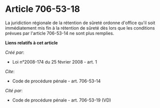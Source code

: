 # Article 706-53-18

La juridiction régionale de la rétention de sûreté ordonne d'office qu'il soit immédiatement mis fin à la rétention de sûreté
dès lors que les conditions prévues par l'article 706-53-14 ne sont plus remplies.

**Liens relatifs à cet article**

_Créé par_:

  - Loi n°2008-174 du 25 février 2008 - art. 1

_Cite_:

  - Code de procédure pénale - art. 706-53-14

_Cité par_:

  - Code de procédure pénale - art. 706-53-19 (VD)
